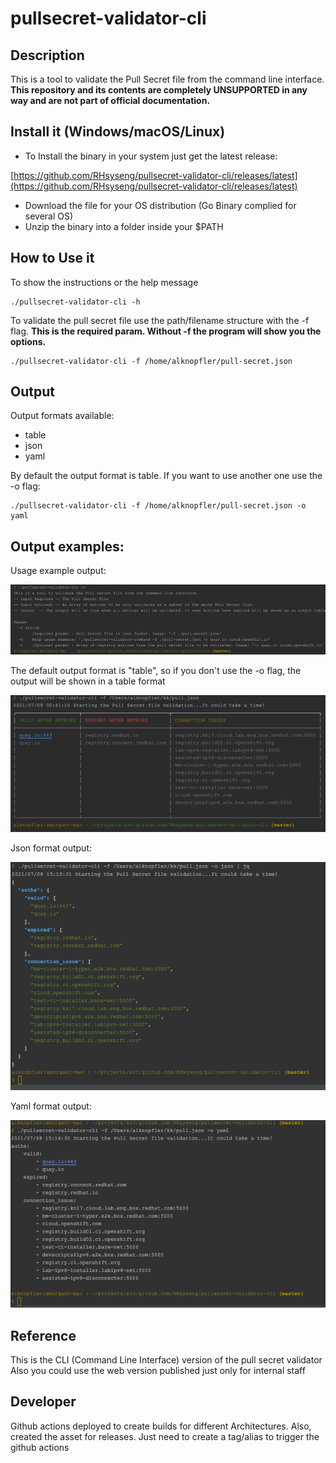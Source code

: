 # pullsecret-validator-cli

## Description 

This is a tool to validate the Pull Secret file from the command line interface.
**This repository and its contents are completely UNSUPPORTED in any way and are not part of official documentation.**

## Install it (Windows/macOS/Linux)

- To Install the binary in your system just get the latest release:

[https://github.com/RHsyseng/pullsecret-validator-cli/releases/latest](https://github.com/RHsyseng/pullsecret-validator-cli/releases/latest)

- Download the file for your OS distribution (Go Binary complied for several OS)
- Unzip the binary into a folder inside your $PATH


## How to Use it

To show the instructions or the help message 
```commandline
./pullsecret-validator-cli -h
```

To validate the pull secret file use the path/filename structure with the -f flag.
**This is the required param. Without -f the program will show you the options.**
```commandline
./pullsecret-validator-cli -f /home/alknopfler/pull-secret.json
```

## Output 
Output formats available:

- table
- json
- yaml

By default the output format is table. If you want to use another one use the -o flag:

```commandline
./pullsecret-validator-cli -f /home/alknopfler/pull-secret.json -o yaml
```

## Output examples:

Usage example output:

![img/img_1.png](img/img_1.png)

The default output format is "table", so if you don't use the -o flag, the output will be shown in a table format

![img/img.png](img/img.png)

Json format output:

![img/img_2.png](img/img_2.png)

Yaml format output:

![img/img_3.png](img/img_3.png)

## Reference

This is the CLI (Command Line Interface) version of the pull secret validator
Also you could use the web version published just only for internal staff

## Developer

Github actions  deployed to create builds for different Architectures.
Also, created the asset for releases.
Just need to create a tag/alias to trigger the github actions

